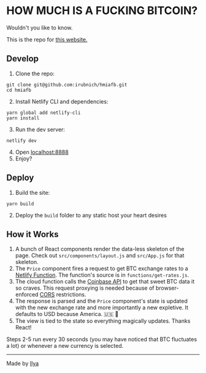# HOW MUCH IS A FUCKING BITCOIN?
Wouldn't you like to know.

This is the repo for [this website.](https://howmuchisafuckingbitcoin.com)

## Develop
1. Clone the repo:

```
git clone git@github.com:irubnich/hmiafb.git
cd hmiafb
```

2. Install Netlify CLI and dependencies:

```
yarn global add netlify-cli
yarn install
```

3. Run the dev server:

```
netlify dev
```

4. Open [localhost:8888](http://localhost:8888)
5. Enjoy?

## Deploy

1. Build the site:

```
yarn build
```

2. Deploy the `build` folder to any static host your heart desires

## How it Works
1. A bunch of React components render the data-less skeleton of the page. Check out `src/components/layout.js` and `src/App.js` for that skeleton.
2. The `Price` component fires a request to get BTC exchange rates to a [Netlify Function](https://www.netlify.com/products/functions/). The function's source is in `functions/get-rates.js`.
3. The cloud function calls the [Coinbase API](https://developers.coinbase.com/api/v2) to get that sweet BTC data it so craves. This request proxying is needed because of browser-enforced [CORS](https://developer.mozilla.org/en-US/docs/Web/HTTP/CORS) restrictions.
4. The response is parsed and the `Price` component's state is updated with the new exchange rate and more importantly a new expletive. It defaults to USD because America. 🇺🇸 🦅
5. The view is tied to the state so everything magically updates. Thanks React!

Steps 2-5 run every 30 seconds (you may have noticed that BTC fluctuates a lot) or whenever a new currency is selected.

---

Made by [Ilya](https://twitter.com/irubnich)